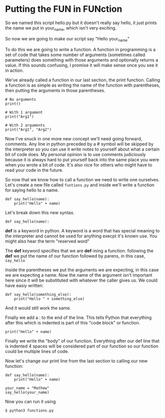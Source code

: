 # Putting the FUN in FUNction

So we named this script hello.py but it doesn't really say hello, it
just prints the name we put in your<sub>name</sub>, which isn't very exciting.

So now we are going to make our script say "Hello your<sub>name</sub>"

To do this we are going to write a function. A function in programming
is a set of code that takes some number of arguments (sometimes called
parameters) does something with those arguments and optionally returns a
value. If this sounds confusing, I promise it will make sense once you
see it in action.

We've already called a function in our last section, the print function.
Calling a function is as simple as writing the name of the function with
parentheses, then putting the arguments in those parentheses.

	# No arguments
	print()

	# With 1 argument
	print("Arg1")

	# With 2 arguments
	print("Arg1", "Arg2")

Now I've snuck in one more new concept we'll need going forward,
comments. Any line in python preceded by a # symbol will be skipped by
the interpreter so you can use it write notes to yourself about what a
certain bit of code does. My personal opinion is to use comments
judiciously because it is always hard to put yourself back into the same
place you were when you wrote a bit of code. It's also nice for others
who might have to read your code in the future.

So now that we know how to call a function we need to write one
ourselves. Let's create a new file called `funtions.py` and inside
we'll write a function for saying hello to a name.

	def say_hello(name):
		print("Hello" + name)

Let's break down this new syntax.

	def say_hello(name):

**def** is a keyword in python. A keyword is a word that has special
meaning to the interpreter and cannot be used for anything execpt it's
known use. You might also hear the term "reserved word"

The **def** keyword specifies that we are **def**-ining a function.
following the **def** we put the name of our function followed by parens,
in this case, `say_hello`

Inside the parentheses we put the arguments we are expecting, in this
case we are expecting a name. Now the name of the argument isn't
important here since it will be substituted with whatever the caller
gives us. We could have easiy written:

	def say_hello(something_else):
		print("Hello " + something_else)

And it would still work the same.

Finally we add a : to the end of the line. This tells Python that
everything after this which is indented is part of this "code block" or
function.

	print("Hello" + name)

Finally we write the "body" of our function. Everything after our def
line that is indented 4 spaces will be considered part of our function
so our function could be multiple lines of code.

Now let's change our print line from the last section to calling our new
function:

	def say_hello(name):
		print("Hello" + name)

	your_name = "Mathew"
	say_hello(your_name)

Now you can run it using

	$ python3 functions.py
